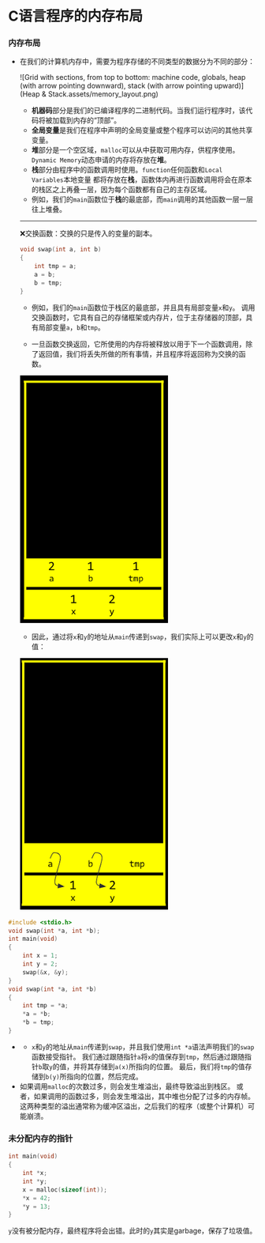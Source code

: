# C语言程序的内存布局

### 内存布局

- 在我们的计算机内存中，需要为程序存储的不同类型的数据分为不同的部分：

  ![Grid with sections, from top to bottom: machine code, globals, heap (with arrow pointing downward), stack (with arrow pointing upward)](Heap & Stack.assets/memory_layout.png)

  - **机器码**部分是我们的已编译程序的二进制代码。当我们运行程序时，该代码将被加载到内存的“顶部”。
  - **全局变量**是我们在程序中声明的全局变量或整个程序可以访问的其他共享变量。
  - **堆**部分是一个空区域，`malloc`可以从中获取可用内存，供程序使用。`Dynamic Memory`动态申请的内存将存放在**堆**。
  - **栈**部分由程序中的函数调用时使用。`function`任何函数和`Local Variables`本地变量 都将存放在**栈**，函数体内再进行函数调用将会在原本的栈区之上再叠一层，因为每个函数都有自己的主存区域。
  - 例如，我们的`main`函数位于**栈**的最底部，而`main`调用的其他函数一层一层往上堆叠。

  -------------------

  ❌交换函数：交换的只是传入的变量的副本。

  ```c
  void swap(int a, int b)
  {
      int tmp = a;
      a = b;
      b = tmp;
  }
  ```

  - 例如，我们的`main`函数位于栈区的最底部，并且具有局部变量`x`和`y`。 调用交换函数时，它具有自己的存储框架或内存片，位于主存储器的顶部，具有局部变量`a`，`b`和`tmp`。

  - 一旦函数交换返回，它所使用的内存将被释放以用于下一个函数调用，除了返回值，我们将丢失所做的所有事情，并且程序将返回称为交换的函数。

  ![](内存布局.assets/stack.png)

  - 因此，通过将`x`和`y`的地址从`main`传递到`swap`，我们实际上可以更改`x`和`y`的值：

  ![](内存布局.assets/pointers.png)

```c
#include <stdio.h>
void swap(int *a, int *b);
int main(void)
{
    int x = 1;
    int y = 2;
    swap(&x, &y);
}
void swap(int *a, int *b)
{
    int tmp = *a;
    *a = *b;
    *b = tmp;
}
```

- 
  - `x`和`y`的地址从`main`传递到`swap`，并且我们使用`int *a`语法声明我们的`swap`函数接受指针。 我们通过跟随指针`a`将`x`的值保存到`tmp`，然后通过跟随指针`b`取`y`的值，并将其存储到`a(x)`所指向的位置。 最后，我们将`tmp`的值存储到`b(y)`所指向的位置，然后完成。
- 如果调用`malloc`的次数过多，则会发生堆溢出，最终导致溢出到栈区。 或者，如果调用的函数过多，则会发生堆溢出，其中堆也分配了过多的内存帧。 这两种类型的溢出通常称为缓冲区溢出，之后我们的程序（或整个计算机）可能崩溃。



### 未分配内存的指针

```c
int main(void) 
{
    int *x;
    int *y;
    x = malloc(sizeof(int));
    *x = 42;
    *y = 13;
}
```

`y`没有被分配内存，最终程序将会出错。此时的`y`其实是garbage，保存了垃圾值。